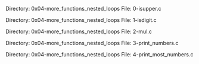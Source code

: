 Directory: 0x04-more_functions_nested_loops
File: 0-isupper.c

Directory: 0x04-more_functions_nested_loops
File: 1-isdigit.c

Directory: 0x04-more_functions_nested_loops
File: 2-mul.c

Directory: 0x04-more_functions_nested_loops
File: 3-print_numbers.c

Directory: 0x04-more_functions_nested_loops
File: 4-print_most_numbers.c
